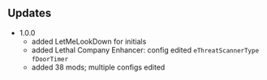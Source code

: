 ## Updates

* 1.0.0
    * added LetMeLookDown for initials
    * added Lethal Company Enhancer: config edited `eThreatScannerType` `fDoorTimer`
    * added 38 mods; multiple configs edited

